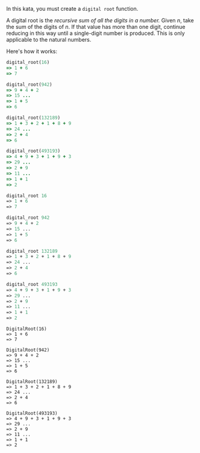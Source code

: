 In this kata, you must create a `digital root` function.

A digital root is the _recursive sum of all the digits in a number._ Given _n_, take the sum of the digits of _n_. If that value has more than one digit, continue reducing in this way until a single-digit number is produced. This is only applicable to the natural numbers.

Here's how it works:
```ruby
digital_root(16)
=> 1 + 6
=> 7

digital_root(942)
=> 9 + 4 + 2
=> 15 ...
=> 1 + 5
=> 6

digital_root(132189)
=> 1 + 3 + 2 + 1 + 8 + 9
=> 24 ...
=> 2 + 4
=> 6

digital_root(493193)
=> 4 + 9 + 3 + 1 + 9 + 3
=> 29 ...
=> 2 + 9
=> 11 ...
=> 1 + 1
=> 2
```
```ocaml
digital_root 16
=> 1 + 6
=> 7

digital_root 942
=> 9 + 4 + 2
=> 15 ...
=> 1 + 5
=> 6

digital_root 132189
=> 1 + 3 + 2 + 1 + 8 + 9
=> 24 ...
=> 2 + 4
=> 6

digital_root 493193
=> 4 + 9 + 3 + 1 + 9 + 3
=> 29 ...
=> 2 + 9
=> 11 ...
=> 1 + 1
=> 2
```
```golang
DigitalRoot(16)
=> 1 + 6
=> 7

DigitalRoot(942)
=> 9 + 4 + 2
=> 15 ...
=> 1 + 5
=> 6

DigitalRoot(132189)
=> 1 + 3 + 2 + 1 + 8 + 9
=> 24 ...
=> 2 + 4
=> 6

DigitalRoot(493193)
=> 4 + 9 + 3 + 1 + 9 + 3
=> 29 ...
=> 2 + 9
=> 11 ...
=> 1 + 1
=> 2
```
